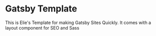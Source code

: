 # Gatsby Template

This is Elie's Template for making Gatsby Sites Quickly. It comes with a layout component for SEO and Sass
